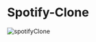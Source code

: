 # Spotify-Clone

![spotifyClone](https://github.com/ganeshvish02012003/Spotify-Clone/assets/149355047/d8eb0b1c-326d-402f-87db-cb57aa8bf6d9)

